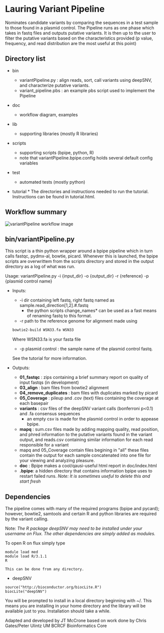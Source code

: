 # Lauring Variant Pipeline

Nominates candidate variants by comparing the sequences in a test sample to those found in a plasmid control.
The Pipeline runs as one phase which takes in fastq files and outputs putative variants.  It is then up to the user to filter the putative variants based on the characteristics provided (p value, frequency, and read distribution are the most useful at this point)

## Directory list
* bin
	* variantPipeline.py : align reads, sort, call variants using deepSNV, and characterize putative variants.
	* variant_pipeline.pbs : an example pbs script used to implement the Pipeline
* doc
	* workflow diagram, examples
* lib
	* supporting libraries (mostly R libraries)
* scripts
	* supporting scripts (bpipe, python, R)
	* note that variantPipeline.bpipe.config holds several default config variables
* test
	* automated tests (mostly python)

* tutorial
		* The directories and instructions needed to run the tutorial. Instructions can be found in tutorial.html.

## Workflow summary
![variantPipeline workflow image](doc/workflow.png)


## bin/variantPipeline.py
 This script is a thin python wrapper around a bpipe pipeline which in turn calls fastqc, pydmx-al, bowtie, picard. Whenever this is launched, the bpipe scripts are overwrittem from the scripts directory and stored in the output directory as a log of what was run.


Usage: variantPipeline.py -i {input_dir} -o {output_dir} -r {reference} -p {plasmid control name}

* Inputs:  
	* -i dir containing left fastq, right fastq named as sample.read_direction[1,2].#.fastq
		* the python scripts change_names* can be used as a fast means of renaming fastq to this format.
	* -r path to the reference genome for alignment made using

	```bash
	bowtie2-build WSN33.fa WSN33
	```
	Where WSN33.fa is your fasta file
	* -p plasmid control : the sample name of the plasmid control fastq.

	See the tutorial for more information.


* Outputs:
	* __01_fastqc__ : zips containing a brief summary report on quality of input fastqs (in development)
	* __03_align__ : bam files from bowtie2 alignment
	* __04_remove_duplicates__ : bam files with duplicates marked by picard
	* __05_Coverage__ : pileup and .cov (text) files containing the coverage at each basepair
	* __variants__ : csv files of the deepSNV variant calls (bonferroni p<0.1) and .fa consensus sequences
		* an empty csv is made for the plasmid control in order to appease bpipe.
	* __mapq__ : sum.csv files made by adding mapping quality, read position, and phred information to the putative variants found in the variant output, and reads.csv containing similar information for each read responsible for a variant
	* mapq and 05_Coverage contain files begining in "all" these files contain the output for each sample concatenated into one file for your viewing and analyzing pleasure.
	* __doc__ : Bpipe makes a cool/qausi-useful html report in doc/index.html
	* __.bpipe__: a hidden directory that contains information bpipe uses to restart failed runs.  *Note: It is sometimes useful to delete this and start fresh*


## Dependencies

The pipeline comes with many of the required programs (bpipe and pycard); however, bowtie2, samtools and certain R  and python libraries are required by the variant calling.

Note: *The R package deepSNV may need to be installed under your username on Flux.  The other dependencies are simply added as modules.*

To open R on flux simply type
```
module load med
module load R/3.1.1
R
```

	This can be done from any directory.
* deepSNV

```
source("http://bioconductor.org/biocLite.R")
biocLite("deepSNV")
```

You will be prompted to install in a local directory beginning with ~/. This means you are installing in your home directory and the library will be available just to you.  Installation should take a while.

Adapted and developed by JT McCrone based on work done by
Chris Gates/Peter Ulintz
UM BCRCF Bioinformatics Core
